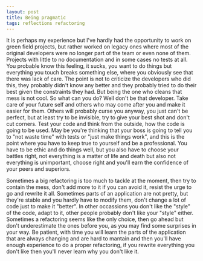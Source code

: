 ```yaml
---
layout: post
title: Being pragmatic
tags: reflections refactoring
---
```


It is perhaps my experience but I've hardly had the opportunity to work on green field projects, but rather worked on legacy ones where most of the original developers were no longer part of the team or even none of them. Projects with little to no documentation and in some cases no tests at all. You probable know this feeling, it sucks, you want to do things but everything you touch breaks something else, where you obviously see that there was lack of care. The point is not to criticize the developers who did this, they probably didn't know any better and they probably tried to do their best given the constraints they had. But being the one who cleans that mess is not cool. So what can you do? Well don't be that developer. Take care of your future self and others who may come after you and make it easier for them. Others will probably curse you anyway, you just can't be perfect, but at least try to be invisible, try to give your best shot and don't cut corners. Test your code and think from the outside, how the code is going to be used. May be you're thinking that your boss is going to tell you to "not waste time" with tests or "just make things work", and this is the point where you have to keep true to yourself and be a professional. You have to be ethic and do things well, but you also have to choose your battles right, not everything is a matter of life and death but also not everything is unimportant, choose right and you'll earn the confidence of your peers and superiors.<!-- -**-END-**- -->

Sometimes a big refactoring is too much to tackle at the moment, then try to contain the mess, don't add more to it if you can avoid it, resist the urge to go and rewrite it all. Sometimes parts of an application are not pretty, but they're stable and you hardly have to modify them, don't change a lot of code just to make it "better". In other occassions you don't like the "style" of the code, adapt to it, other people probably don't like your "style" either. Sometimes a refactoring seems like the only choice, then go ahead but don't underestimate the ones before you, as you may find some surprises in your way. Be patient, with time you will learn the parts of the application that are always changing and are hard to mantain and then you'll have enough experience to do a proper refactoring, if you rewrite everything you don't like then you'll never learn why you don't like it.